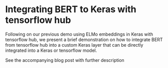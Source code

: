 # Integrating BERT to Keras with tensorflow hub
Following on our previous demo using ELMo embeddings in Keras with tensorflow hub, we present a brief demonstration on how to integrate BERT from tensorflow hub into a custom Keras layer that can be directly integrated into a Keras or tensorflow model.

See the accompanying blog post with further description
